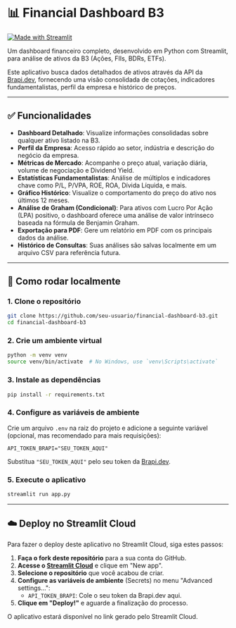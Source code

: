 # 📊 Financial Dashboard B3

[![Made with Streamlit](https://img.shields.io/badge/Made%20with-Streamlit-red?style=for-the-badge&logo=streamlit)](https://streamlit.io)

Um dashboard financeiro completo, desenvolvido em Python com Streamlit, para análise de ativos da B3 (Ações, FIIs, BDRs, ETFs).

Este aplicativo busca dados detalhados de ativos através da API da [Brapi.dev](https://brapi.dev/), fornecendo uma visão consolidada de cotações, indicadores fundamentalistas, perfil da empresa e histórico de preços.

---

## ✅ Funcionalidades

- **Dashboard Detalhado**: Visualize informações consolidadas sobre qualquer ativo listado na B3.
- **Perfil da Empresa**: Acesso rápido ao setor, indústria e descrição do negócio da empresa.
- **Métricas de Mercado**: Acompanhe o preço atual, variação diária, volume de negociação e Dividend Yield.
- **Estatísticas Fundamentalistas**: Análise de múltiplos e indicadores chave como P/L, P/VPA, ROE, ROA, Dívida Líquida, e mais.
- **Gráfico Histórico**: Visualize o comportamento do preço do ativo nos últimos 12 meses.
- **Análise de Graham (Condicional)**: Para ativos com Lucro Por Ação (LPA) positivo, o dashboard oferece uma análise de valor intrínseco baseada na fórmula de Benjamin Graham.
- **Exportação para PDF**: Gere um relatório em PDF com os principais dados da análise.
- **Histórico de Consultas**: Suas análises são salvas localmente em um arquivo CSV para referência futura.

---

## 🚀 Como rodar localmente

### 1. Clone o repositório

```bash
git clone https://github.com/seu-usuario/financial-dashboard-b3.git
cd financial-dashboard-b3
```

### 2. Crie um ambiente virtual

```bash
python -m venv venv
source venv/bin/activate  # No Windows, use `venv\Scripts\activate`
```

### 3. Instale as dependências

```bash
pip install -r requirements.txt
```

### 4. Configure as variáveis de ambiente

Crie um arquivo `.env` na raiz do projeto e adicione a seguinte variável (opcional, mas recomendado para mais requisições):

```
API_TOKEN_BRAPI="SEU_TOKEN_AQUI"
```

Substitua `"SEU_TOKEN_AQUI"` pelo seu token da [Brapi.dev](https://brapi.dev/).

### 5. Execute o aplicativo

```bash
streamlit run app.py
```

---

## ☁️ Deploy no Streamlit Cloud

Para fazer o deploy deste aplicativo no Streamlit Cloud, siga estes passos:

1. **Faça o fork deste repositório** para a sua conta do GitHub.
2. **Acesse o [Streamlit Cloud](https://share.streamlit.io/)** e clique em "New app".
3. **Selecione o repositório** que você acabou de criar.
4. **Configure as variáveis de ambiente** (Secrets) no menu "Advanced settings...":
   - `API_TOKEN_BRAPI`: Cole o seu token da Brapi.dev aqui.
5. **Clique em "Deploy!"** e aguarde a finalização do processo.

O aplicativo estará disponível no link gerado pelo Streamlit Cloud.